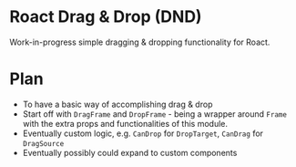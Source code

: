 Roact Drag & Drop (DND)
=======================

Work-in-progress simple dragging & dropping functionality for Roact.

Plan
===================
* To have a basic way of accomplishing drag & drop
* Start off with `DragFrame` and `DropFrame` - being a wrapper around `Frame` with the extra props and functionalities of this module.
* Eventually custom logic, e.g. `CanDrop` for `DropTarget`, `CanDrag` for `DragSource`
* Eventually possibly could expand to custom components
